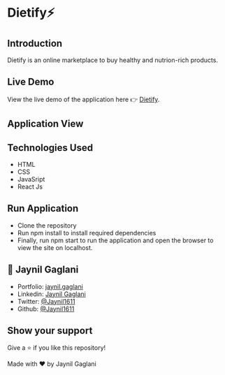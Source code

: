 # Dietify⚡

## Introduction
Dietify is an online marketplace to buy healthy and nutrion-rich products.

## Live Demo
View the live demo of the application here 👉 [Dietify](https://dietify.vercel.app/).

## Application View


## Technologies Used
- HTML
- CSS
- JavaSript
- React Js

## Run Application
- Clone the repository
- Run npm install to install required dependencies
- Finally, run npm start to run the application and open the browser to view the site on localhost.

## 👤 **Jaynil Gaglani**
- Portfolio: [jaynil.gaglani](https://bit.ly/jaynil-profile)
- Linkedin: [Jaynil Gaglani](https://www.linkedin.com/in/jaynilgaglani/)
- Twitter: [@Jaynil1611](https://twitter.com/Jaynil_Gaglani)
- Github: [@Jaynil1611](https://github.com/Jaynil1611)


## Show your support
Give a ⭐️ if you like this repository!

Made with ❤️ by Jaynil Gaglani

